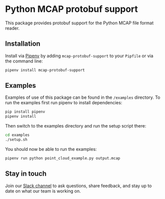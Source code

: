 # Python MCAP protobuf support

This package provides protobuf support for the Python MCAP file format reader.

## Installation

Install via [Pipenv](https://pipenv.pypa.io/en/latest/) by adding `mcap-protobuf-support` to your `Pipfile` or via the command line:

```bash
pipenv install mcap-protobuf-support
```

## Examples

Examples of use of this package can be found in the `/examples` directory. To run the examples first run
pipenv to install dependencies:

```bash
pip install pipenv
pipenv install
```

Then switch to the examples directory and run the setup script there:

```bash
cd examples
./setup.sh
```

You should now be able to run the examples:

```bash
pipenv run python point_cloud_example.py output.mcap
```

## Stay in touch

Join our [Slack channel](https://foxglove.dev/slack) to ask questions, share feedback, and stay up to date on what our team is working on.
